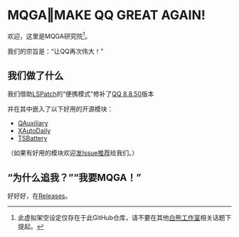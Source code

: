 # MQGA‖MAKE QQ GREAT AGAIN!

欢迎，这里是MQGA研究院[^1]。

[^1]: 此虚拟架空设定仅存在于此GitHub仓库，请不要在其他[白熊工作室](http://www.HK256.top)相关话题下提起。

我们的宗旨是：“让QQ再次伟大！”

## 我们做了什么

我们借助[LSPatch]()的“便携模式”修补了[QQ 8.8.50](https://dldir1.qq.com/qqfile/qq/expcenter/1458/28d2b3f249db11ec819ad00d4e61d76c/qq_8.8.50.6735_rb4227cab_v2324_release.apk)版本

并在其中嵌入了以下好用的开源模块：

- [QAuxiliary](https://github.com/cinit/QAuxiliary)
- [XAutoDaily](https://github.com/LuckyPray/XAutoDaily)
- [TSBattery](https://github.com/fankes/TSBattery)

（如果有好用的模块欢迎[发Issue推荐](https://github.com/Hakuin123/MQGA/issues/new)给我们。）

## “为什么追我？”“我要MQGA！”

好好好，在[Releases](https://github.com/Hakuin123/MQGA/releases)。
